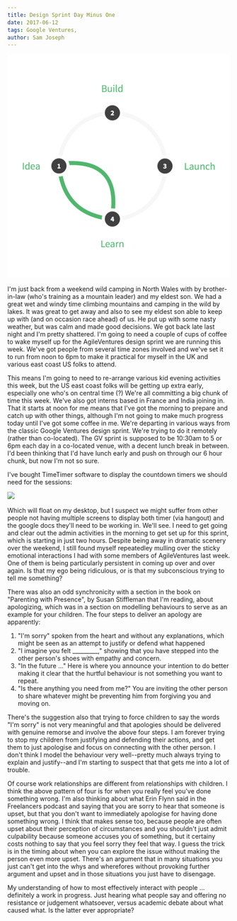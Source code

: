 ```yaml
---
title: Design Sprint Day Minus One
date: 2017-06-12
tags: Google Ventures, 
author: Sam Joseph
---
```


![design sprint](/images/design_sprint.png)

I'm just back from a weekend wild camping in North Wales with by brother-in-law (who's training as a mountain leader) and my eldest son.  We had a great wet and windy time climbing mountains and camping in the wild by lakes.  It was great to get away and also to see my eldest son able to keep up with (and on occasion race ahead) of us.  He put up with some nasty weather, but was calm and made good decisions.  We got back late last night and I'm pretty shattered.  I'm going to need a couple of cups of coffee to wake myself up for the AgileVentures design sprint we are running this week.  We've got people from several time zones involved and we've set it to run from noon to 6pm to make it practical for myself in the UK and various east coast US folks to attend.  

This means I'm going to need to re-arrange various kid evening activities this week, but the US east coast folks will be getting up extra early, especially one who's on central time (?)  We're all committing a big chunk of time this week.  We've also got interns based in France and India joining in.  That it starts at noon for me means that I've got the morning to prepare and catch up with other things, although I'm not going to make much progress today until I've got some coffee in me.  We're departing in various ways from the classic Google Ventures design sprint.  We're trying to do it remotely (rather than co-located).  The GV sprint is supposed to be 10:30am to 5 or 6pm each day in a co-located venue, with a decent lunch break in between.  I'd been thinking that I'd have lunch early and push on through our 6 hour chunk, but now I'm not so sure.

I've bought TimeTimer software to display the countdown timers we should need for the sessions:

![](https://www.dropbox.com/s/u0hmuwqfpxxdct2/Screenshot%202017-06-12%2009.52.58.png?dl=1)

Which will float on my desktop, but I suspect we might suffer from other people not having multiple screens to display both timer (via hangout) and the google docs they'll need to be working in.  We'll see.  I need to get going and clear out the admin activities in the morning to get set up for this sprint, which is starting in just two hours.  Despite being away in dramatic scenery over the weekend, I still found myself repeatedley mulling over the sticky emotional interactions I had with some members of AgileVentures last week.  One of them is being particularly persistent in coming up over and over again.  Is that my ego being ridiculous, or is that my subconscious trying to tell me something?

There was also an odd synchronicity with a section in the book on "Parenting with Presence", by Susan Stiffleman that I'm reading, about apologizing, which was in a section on modelling behaviours to serve as an example for your children.  The four steps to deliver an apology are apparently:

1. "I'm sorry" spoken from the heart and without any explanations, which might be seen as an attempt to justify or defend what happened
2. "I imagine you felt _________," showing that you have stepped into the other person's shoes with empathy and concern.
3. "In the future ..."  Here is where you announce your intention to do better making it clear that the hurtful behaviour is not something you want to repeat.
4. "Is there anything you need from me?" You are inviting the other person to share whatever might be preventing him from forgiving you and moving on.

There's the suggestion also that trying to force children to say the words "I'm sorry" is not very meaningful and that apologies should be delivered with genuine remorse and involve the above four steps.  I am forever trying to stop my children from justifying and defending their actions, and get them to just apologise and focus on connecting with the other person.  I don't think I model the behaviour very well--pretty much always trying to explain and justify--and I'm starting to suspect that that gets me into a lot of trouble.

Of course work relationships are different from relationships with children.  I think the above pattern of four is for when you really feel you've done something wrong.  I'm also thinking about what Erin Flynn said in the Freelancers podcast and saying that you are sorry to hear that someone is upset, but that you don't want to immediately apologise for having done something wrong.  I think that makes sense too, because people are often upset about their perception of circumstances and you shouldn't just admit culpability because someone accuses you of something, but it certainy costs nothing to say that you feel sorry they feel that way.  I guess the trick is in the timing about when you can explore the issue without making the person even more upset.  There's an argument that in many situations you just can't get into the whys and wherefores without provoking further argument and upset and in those situations you just have to disengage.

My understanding of how to most effectively interact with people ... definitely a work in progress.  Just hearing what people say and offering no resistance or judgement whatsoever, versus academic debate about what caused what.  Is the latter ever appropriate?
